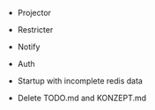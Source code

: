 * Projector
* Restricter
* Notify
* Auth
* Startup with incomplete redis data


* Delete TODO.md and KONZEPT.md